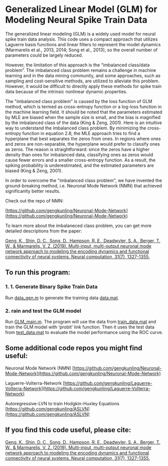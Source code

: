 # Generalized Linear Model (GLM) for Modeling Neural Spike Train Data

The generalized linear modeling (GLM) is a widely used model for neural spike train data analysis. This code uses a
compact approach that utilizes Laguerre basis functions and linear filters to represent
the model dynamics (Marmarelis et al., 2013, 2014; Song et al., 2013), so
the overall number of parameters could be largely reduced.

However, the limitation of
this approach is the “imbalanced class/data problem”.
The imbalanced class problem remains a challenge in machine learning
and in the data mining community, and some approaches, such as sampling
and cost-sensitive methods, are utilized to alleviate this problem. However, it would be difficult to
directly apply these methods for spike train data because of the intrinsic
nonlinear dynamic properties.


The "imbalanced class problem" is caused by the loss function of GLM method, which is termed as cross-entropy function or a log-loss
function in the machine learning field. It should be noted that the parameters estimated by MLE are biased when the sample size is small, and
the bias is magnified by the imbalanced class of the data (King & Zeng,
2001). Here is an intuitive way to understand the imbalanced class problem. By
minimizing the cross-entropy function in equation 2.8, the MLE approach
tries to find a hyperplane that best separates the zeros from ones. In regions
where ones and zeros are non-separable, the hyperplane would prefer to
classify ones as zeros. The reason is straightforward: since the zeros have
a higher density than ones for imbalanced data, classifying ones as zeros
would cause fewer errors and a smaller cross-entropy function. As a result,
the spiking probability is underestimated, and the estimated parameters are biased (King & Zeng, 2001).

In order to overcome the "imbalanced class problem", we have invented the ground-breaking method, i.e. Neuronal Mode Network (NMN) that achieved significanlty better results.

Check out the repo of NMN:

[https://github.com/gengkunling/Neuronal-Mode-Network](https://github.com/gengkunling/Neuronal-Mode-Network)



To learn more about the imbalaneced class problem, you can get more detailed descriptions from the paper:

[Geng, K., Shin, D. C., Song, D., Hampson, R. E., Deadwyler, S. A., Berger, T. W., & Marmarelis, V. Z. (2019). Multi-input, multi-output neuronal mode network approach to modeling the encoding dynamics and functional connectivity of neural systems. Neural computation, 31(7), 1327-1355.](https://www.researchgate.net/publication/333264707_Multi-Input_Multi-Output_Neuronal_Mode_Network_Approach_to_Modeling_the_Encoding_Dynamics_and_Functional_Connectivity_of_Neural_Systems)

## To run this program:

### 1.	1. Generate Binary Spike Train Data
Run [data_gen.m](data_gen.m) to generate the training data [data.mat](data.mat).


### 2.	rain and test the GLM model
Run [GLM_main.m](GLM_main.m ). The program will use the data from [train_data.mat](train_data.mat) and train the GLM model with ‘probit’ link function.  Then it uses the test data from [test_data.mat](test_data.mat) to evaluate the model performance using the ROC curve.




## Some additional code repos you might find useful:
Neuronal Mode Network (NMN) [https://github.com/gengkunling/Neuronal-Mode-Network](https://github.com/gengkunling/Neuronal-Mode-Network)

Laguerre-Volterra-Network [https://github.com/gengkunling/Laguerre-Volterra-Network](https://github.com/gengkunling/Laguerre-Volterra-Network)

Autoregressive-LVN to train Hodgkin-Huxley Equations [https://github.com/gengkunling/ASLVN](https://github.com/gengkunling/ASLVN)


## If you find this code useful, please cite:

[Geng, K., Shin, D. C., Song, D., Hampson, R. E., Deadwyler, S. A., Berger, T. W., & Marmarelis, V. Z. (2019). Multi-input, multi-output neuronal mode network approach to modeling the encoding dynamics and functional connectivity of neural systems. Neural computation, 31(7), 1327-1355.](https://www.researchgate.net/publication/333264707_Multi-Input_Multi-Output_Neuronal_Mode_Network_Approach_to_Modeling_the_Encoding_Dynamics_and_Functional_Connectivity_of_Neural_Systems)
